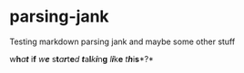 # parsing-jank
 Testing markdown parsing jank and maybe some other stuff

w**h***a****t*** i**f** *w****e*** s**t***a****r***t**e***d* ***t***a**l***k****i***n**g** *l****i***k**e** *t****h***i**s***?*
